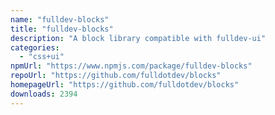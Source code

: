 ```yaml
---
name: "fulldev-blocks"
title: "fulldev-blocks"
description: "A block library compatible with fulldev-ui"
categories:
  - "css+ui"
npmUrl: "https://www.npmjs.com/package/fulldev-blocks"
repoUrl: "https://github.com/fulldotdev/blocks"
homepageUrl: "https://github.com/fulldotdev/blocks"
downloads: 2394
---
```

